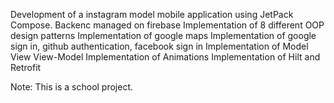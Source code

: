 Development of a instagram model mobile application using JetPack Compose.
Backenc managed on firebase
Implementation of 8 different OOP design patterns
Implementation of google maps
Implementation of google sign in, github authentication, facebook sign in
Implementation of Model View View-Model
Implementation of Animations
Implementation of Hilt and Retrofit

Note: This is a school project.
